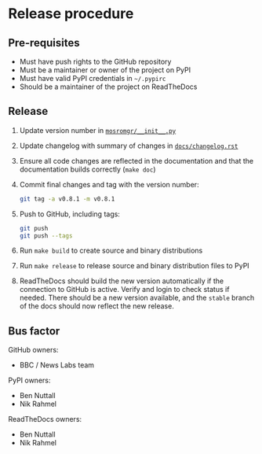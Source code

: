 # Release procedure

## Pre-requisites

- Must have push rights to the GitHub repository
- Must be a maintainer or owner of the project on PyPI
- Must have valid PyPI credentials in `~/.pypirc`
- Should be a maintainer of the project on ReadTheDocs

## Release

1. Update version number in [`mosromgr/__init__.py`](mosromgr/__init__.py)

1. Update changelog with summary of changes in [`docs/changelog.rst`](docs/changelog.rst)

1. Ensure all code changes are reflected in the documentation and that the
documentation builds correctly (`make doc`)

1. Commit final changes and tag with the version number:

    ```bash
    git tag -a v0.8.1 -m v0.8.1
    ```

1. Push to GitHub, including tags:

    ```bash
    git push
    git push --tags
    ```

1. Run `make build` to create source and binary distributions

1. Run `make release` to release source and binary distribution files to PyPI

1. ReadTheDocs should build the new version automatically if the connection to
GitHub is active. Verify and login to check status if needed. There should be a
new version available, and the `stable` branch of the docs should now reflect
the new release.

## Bus factor

GitHub owners:

- BBC / News Labs team

PyPI owners:

- Ben Nuttall
- Nik Rahmel

ReadTheDocs owners:

- Ben Nuttall
- Nik Rahmel
